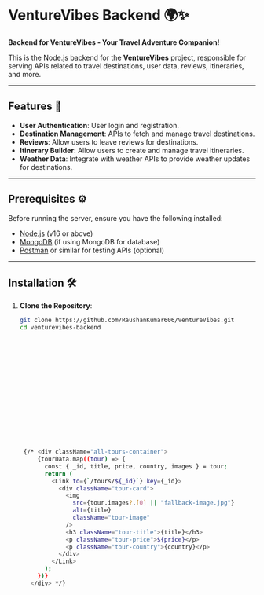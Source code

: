 # VentureVibes Backend 🌍✨
**Backend for VentureVibes - Your Travel Adventure Companion!**

This is the Node.js backend for the **VentureVibes** project, responsible for serving APIs related to travel destinations, user data, reviews, itineraries, and more.

---

## Features 🚀  
- **User Authentication**: User login and registration.  
- **Destination Management**: APIs to fetch and manage travel destinations.  
- **Reviews**: Allow users to leave reviews for destinations.  
- **Itinerary Builder**: Allow users to create and manage travel itineraries.  
- **Weather Data**: Integrate with weather APIs to provide weather updates for destinations.  

---

## Prerequisites ⚙️  
Before running the server, ensure you have the following installed:  
- [Node.js](https://nodejs.org/) (v16 or above)  
- [MongoDB](https://www.mongodb.com/) (if using MongoDB for database)  
- [Postman](https://www.postman.com/) or similar for testing APIs (optional)

---

## Installation 🛠️  

1. **Clone the Repository**:  
   ```bash
   git clone https://github.com/RaushanKumar606/VentureVibes.git
   cd venturevibes-backend

















    {/* <div className="all-tours-container">
        {tourData.map((tour) => {
          const { _id, title, price, country, images } = tour;
          return (
            <Link to={`/tours/${_id}`} key={_id}>
              <div className="tour-card">
                <img
                  src={tour.images?.[0] || "fallback-image.jpg"}
                  alt={title}
                  className="tour-image"
                />
                <h3 className="tour-title">{title}</h3>
                <p className="tour-price">${price}</p>
                <p className="tour-country">{country}</p>
              </div>
            </Link>
          );
        })}
      </div> */}